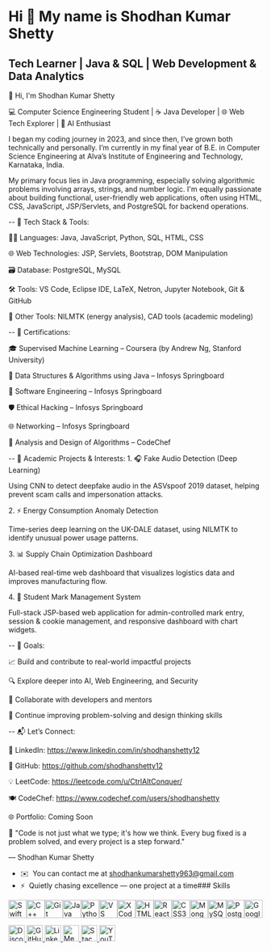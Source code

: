 Hi 👋 My name is Shodhan Kumar Shetty
=====================================

Tech Learner | Java & SQL | Web Development & Data Analytics
------------------------------------------------------------

👋 Hi, I'm Shodhan Kumar Shetty

💻 Computer Science Engineering Student | ☕ Java Developer | 🌐 Web Tech Explorer | 🤖 AI Enthusiast

I began my coding journey in 2023, and since then, I’ve grown both technically and personally. I’m currently in my final year of B.E. in Computer Science Engineering at Alva’s Institute of Engineering and Technology, Karnataka, India.

My primary focus lies in Java programming, especially solving algorithmic problems involving arrays, strings, and number logic. I'm equally passionate about building functional, user-friendly web applications, often using HTML, CSS, JavaScript, JSP/Servlets, and PostgreSQL for backend operations.


--
🧰 Tech Stack & Tools:

 🧑‍💻 Languages: Java, JavaScript, Python, SQL, HTML, CSS

 🌐 Web Technologies: JSP, Servlets, Bootstrap, DOM Manipulation

 🗃️ Database: PostgreSQL, MySQL

 🛠️ Tools: VS Code, Eclipse IDE, LaTeX, Netron, Jupyter Notebook, Git & GitHub

 🧪 Other Tools: NILMTK (energy analysis), CAD tools (academic modeling)

--
📜 Certifications:

 🎓 Supervised Machine Learning – Coursera (by Andrew Ng, Stanford University)

 🧠 Data Structures & Algorithms using Java – Infosys Springboard

 💼 Software Engineering – Infosys Springboard

 🛡️ Ethical Hacking – Infosys Springboard

 🌐 Networking – Infosys Springboard

 📘 Analysis and Design of Algorithms – CodeChef

--
🚀 Academic Projects & Interests:
1\. 🎧 Fake Audio Detection (Deep Learning)

Using CNN to detect deepfake audio in the ASVspoof 2019 dataset, helping prevent scam calls and impersonation attacks.

2\. ⚡ Energy Consumption Anomaly Detection

Time-series deep learning on the UK-DALE dataset, using NILMTK to identify unusual power usage patterns.

3\. 📊 Supply Chain Optimization Dashboard

AI-based real-time web dashboard that visualizes logistics data and improves manufacturing flow.

4\. 🏫 Student Mark Management System

Full-stack JSP-based web application for admin-controlled mark entry, session & cookie management, and responsive dashboard with chart widgets.


--
🎯 Goals:

 📈 Build and contribute to real-world impactful projects

 🔍 Explore deeper into AI, Web Engineering, and Security

 🤝 Collaborate with developers and mentors

 🧩 Continue improving problem-solving and design thinking skills


 --
📬 Let’s Connect:

 🔗 LinkedIn: https://www.linkedin.com/in/shodhanshetty12

 🐙 GitHub: https://github.com/shodhanshetty12

 💡 LeetCode: https://leetcode.com/u/CtrlAltConquer/

 🍽️ CodeChef: https://www.codechef.com/users/shodhanshetty

 🌐 Portfolio: Coming Soon

💬 "Code is not just what we type; it's how we think. Every bug fixed is a problem solved, and every project is a step forward."

— Shodhan Kumar Shetty

*   ✉️  You can contact me at [shodhankumarshetty963@gmail.com](mailto:shodhankumarshetty963@gmail.com)
*   ⚡  Quietly chasing excellence — one project at a time### Skills 
<p align="left">
<a href="https://developer.apple.com/swift/" target="_blank" rel="noreferrer"><img src="https://raw.githubusercontent.com/danielcranney/readme-generator/main/public/icons/skills/swift-colored.svg" width="36" height="36" alt="Swift" title="Swift"/></a><a href="https://docs.microsoft.com/en-us/cpp/?view=msvc-170" target="_blank" rel="noreferrer"><img src="https://raw.githubusercontent.com/danielcranney/readme-generator/main/public/icons/skills/cplusplus-colored.svg" width="36" height="36" alt="C++" title="C++"/></a><a href="https://git-scm.com/" target="_blank" rel="noreferrer"><img src="https://raw.githubusercontent.com/danielcranney/readme-generator/main/public/icons/skills/git-colored.svg" width="36" height="36" alt="Git" title="Git"/></a><a href="https://www.oracle.com/java/" target="_blank" rel="noreferrer"><img src="https://raw.githubusercontent.com/danielcranney/readme-generator/main/public/icons/skills/java-colored.svg" width="36" height="36" alt="Java" title="Java"/></a><a href="https://www.python.org/" target="_blank" rel="noreferrer"><img src="https://raw.githubusercontent.com/danielcranney/readme-generator/main/public/icons/skills/python-colored.svg" width="36" height="36" alt="Python" title="Python"/></a><a href="https://code.visualstudio.com/" target="_blank" rel="noreferrer"><img src="https://raw.githubusercontent.com/danielcranney/readme-generator/main/public/icons/skills/visualstudiocode-colored.svg" width="36" height="36" alt="VS Code" title="VS Code"/></a><a href="https://developer.apple.com/xcode/" target="_blank" rel="noreferrer"><img src="https://raw.githubusercontent.com/danielcranney/readme-generator/main/public/icons/skills/xcode-colored.svg" width="36" height="36" alt="XCode" title="XCode"/></a><a href="https://developer.mozilla.org/en-US/docs/Glossary/HTML5" target="_blank" rel="noreferrer"><img src="https://raw.githubusercontent.com/danielcranney/readme-generator/main/public/icons/skills/html5-colored.svg" width="36" height="36" alt="HTML5" title="HTML5"/></a><a href="https://reactjs.org/" target="_blank" rel="noreferrer"><img src="https://raw.githubusercontent.com/danielcranney/readme-generator/main/public/icons/skills/react-colored.svg" width="36" height="36" alt="React" title="React"/></a><a href="https://www.w3.org/TR/CSS/#css" target="_blank" rel="noreferrer"><img src="https://raw.githubusercontent.com/danielcranney/readme-generator/main/public/icons/skills/css3-colored.svg" width="36" height="36" alt="CSS3" title="CSS3"/></a><a href="https://www.mongodb.com/" target="_blank" rel="noreferrer"><img src="https://raw.githubusercontent.com/danielcranney/readme-generator/main/public/icons/skills/mongodb-colored.svg" width="36" height="36" alt="MongoDB" title="MongoDB"/></a><a href="https://www.mysql.com/" target="_blank" rel="noreferrer"><img src="https://raw.githubusercontent.com/danielcranney/readme-generator/main/public/icons/skills/mysql-colored.svg" width="36" height="36" alt="MySQL" title="MySQL"/></a><a href="https://www.postgresql.org/" target="_blank" rel="noreferrer"><img src="https://raw.githubusercontent.com/danielcranney/readme-generator/main/public/icons/skills/postgresql-colored.svg" width="36" height="36" alt="PostgreSQL" title="PostgreSQL"/></a><a href="https://cloud.google.com/" target="_blank" rel="noreferrer"><img src="https://raw.githubusercontent.com/danielcranney/readme-generator/main/public/icons/skills/googlecloud-colored.svg" width="36" height="36" alt="Google Cloud" title="Google Cloud"/></a>
                    </p>
                    

<p align="left">
  <a href="https://discord.com/users/shodhankumarshetty" target="_blank">
    <img src="https://raw.githubusercontent.com/danielcranney/readme-generator/main/public/icons/socials/discord.svg" width="32" height="32" alt="Discord" title="Discord" />
  </a>
  <a href="https://github.com/shodhanshetty12" target="_blank">
    <img src="https://raw.githubusercontent.com/danielcranney/readme-generator/main/public/icons/socials/github.svg" width="32" height="32" alt="GitHub" title="GitHub" />
  </a>
  <a href="https://www.linkedin.com/in/shodhan-kumar-shetty-182568252/" target="_blank">
    <img src="https://raw.githubusercontent.com/danielcranney/readme-generator/main/public/icons/socials/linkedin.svg" width="32" height="32" alt="LinkedIn" title="LinkedIn" />
  </a>
  <a href="http://www.medium.com/@shodhankumarshetty963" target="_blank">
    <img src="https://raw.githubusercontent.com/danielcranney/readme-generator/main/public/icons/socials/medium.svg" width="32" height="32" alt="Medium" title="Medium" />
  </a>
  <a href="https://stackoverflow.com/users/26446387/shodhan-kumar-shetty" target="_blank">
    <img src="https://raw.githubusercontent.com/danielcranney/readme-generator/main/public/icons/socials/stackoverflow.svg" width="32" height="32" alt="Stack Overflow" title="Stack Overflow" />
  </a>
  <a href="https://www.youtube.com/@shodhanshetty12" target="_blank">
    <img src="https://raw.githubusercontent.com/danielcranney/readme-generator/main/public/icons/socials/youtube.svg" width="32" height="32" alt="YouTube" title="YouTube" />
  </a>
</p>
